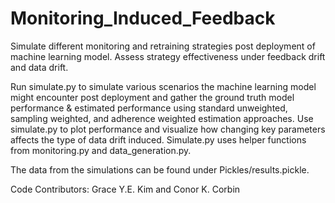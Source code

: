 # Monitoring_Induced_Feedback
Simulate different monitoring and retraining strategies post deployment of machine learning model. Assess strategy effectiveness under feedback drift and data drift.

Run simulate.py to simulate various scenarios the machine learning model might encounter post deployment and gather the ground truth model performance & estimated performance using standard unweighted, sampling weighted, and adherence weighted estimation approaches. Use simulate.py to plot performance and visualize how changing key parameters affects the type of data drift induced. Simulate.py uses helper functions from monitoring.py and data_generation.py.

The data from the simulations can be found under Pickles/results.pickle.

Code Contributors: Grace Y.E. Kim and Conor K. Corbin  
